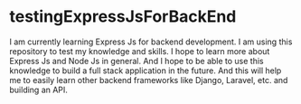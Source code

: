 # testingExpressJsForBackEnd

I am currently learning Express Js for backend development. I am using this repository to test my knowledge and skills. 
I hope to learn more about Express Js and Node Js in general.
And I hope to be able to use this knowledge to build a full stack application in the future.
And this will help me to easily learn other backend frameworks like Django, Laravel, etc. and building an API. 
```


